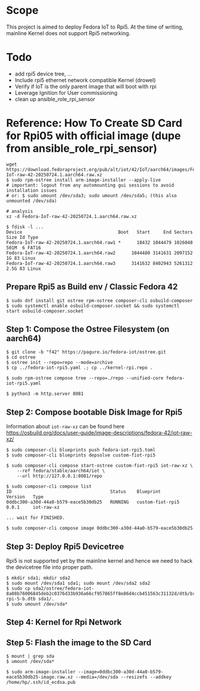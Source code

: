 # Scope
This project is aimed to deploy Fedora IoT to Rpi5. At the time of writing, mainline Kernel does not support Rpi5 networking. 


# Todo
- add rpi5 device tree, ...
- Include rpi5 ethernet network compatible Kernel (drowel)
- Verify if IoT is the only parent image that will boot with rpi
- Leverage Ignition for User commissioning
- clean up ansible_role_rpi_sensor


# Reference: How To Create SD Card for Rpi05 with official image (dupe from ansible_role_rpi_sensor)
```
wget https://download.fedoraproject.org/pub/alt/iot/42/IoT/aarch64/images/Fedora-IoT-raw-42-20250724.1.aarch64.raw.xz
$ sudo rpm-ostree install arm-image-installer --apply-live
# important: logout from any automounting gui sessions to avoid installation issues
# or: $ sudo umount /dev/sda3; sudo umount /dev/sda5; (this also unmounted /dev/sda)

# analysis
xz -d Fedora-IoT-raw-42-20250724.1.aarch64.raw.xz

$ fdisk -l ...
Device                                    Boot   Start     End Sectors  Size Id Type
Fedora-IoT-raw-42-20250724.1.aarch64.raw1 *      18432 1044479 1026048  501M  6 FAT16
Fedora-IoT-raw-42-20250724.1.aarch64.raw2      1044480 3141631 2097152    1G 83 Linux
Fedora-IoT-raw-42-20250724.1.aarch64.raw3      3141632 8402943 5261312  2.5G 83 Linux

```

## Prepare Rpi5 as Build env / Classic Fedora 42
```
$ sudo dnf install git ostree rpm-ostree composer-cli osbuild-composer
$ sudo systemctl enable osbuild-composer.socket && sudo systemctl start osbuild-composer.socket
```


## Step 1: Compose the Ostree Filesystem (on aarch64)
```
$ git clone -b "f42" https://pagure.io/fedora-iot/ostree.git
$ cd ostree
$ ostree init --repo=repo --mode=archive
$ cp ../fedora-iot-rpi5.yaml .; cp ../kernel-rpi.repo .

$ sudo rpm-ostree compose tree --repo=./repo --unified-core fedora-iot-rpi5.yaml

$ python3 -m http.server 8081
```

## Step 2: Compose bootable Disk Image for Rpi5
Information about `iot-raw-xz` can be found here https://osbuild.org/docs/user-guide/image-descriptions/fedora-42/iot-raw-xz/
```
$ sudo composer-cli blueprints push fedora-iot-rpi5.toml
$ sudo composer-cli blueprints depsolve custom-fiot-rpi5

$ sudo composer-cli compose start-ostree custom-fiot-rpi5 iot-raw-xz \
    --ref fedora/stable/aarch64/iot \
    --url http://127.0.0.1:8081/repo

$ sudo composer-cli compose list
ID                                     Status    Blueprint          Version   Type
0ddbc300-a30d-44a0-b579-eace5b30db25   RUNNING   custom-fiot-rpi5   0.0.1     iot-raw-xz

... wait for FINISHED.

$ sudo composer-cli compose image 0ddbc300-a30d-44a0-b579-eace5b30db25
```

## Step 3: Deploy Rpi5 Devicetree
Rpi5 is not supported yet by the mainline kernel and hence we need to hack the devicetree file into proper path.
```
$ mkdir sda1; mkdir sda2
$ sudo mount /dev/sda1 sda1; sudo mount /dev/sda2 sda2
$ sudo cp sda2/ostree/fedora-iot-8a08b76006845deb2c0376d33b936a66cf957865ff8e86d4ccb451563c31132d/dtb/broadcom/bcm2712-rpi-5-b.dtb sda1/.
$ sudo umount /dev/sda*
```

## Step 4: Kernel for Rpi Network


## Step 5: Flash the image to the SD Card
```
$ mount | grep sda
$ umount /dev/sda*

$ sudo arm-image-installer --image=0ddbc300-a30d-44a0-b579-eace5b30db25-image.raw.xz --media=/dev/sda --resizefs --addkey /home/hp/.ssh/id_ecdsa.pub

```